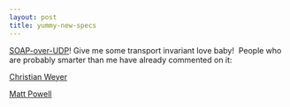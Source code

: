 ```yaml
---
layout: post
title: yummy-new-specs
---
```

[SOAP-over-UDP](http://msdn.microsoft.com/library/default.asp?url=/library/en-us/dnglobspec/html/soap-over-udp.asp)!
Give me some transport invariant love baby!  People who are probably
smarter than me have already commented on it:

[Christian
Weyer](http://weblogs.asp.net/cweyer/archive/2004/09/08/226954.aspx)

[Matt
Powell](http://weblogs.asp.net/Mpowell/archive/2004/09/08/226960.aspx)

